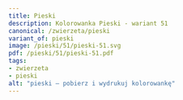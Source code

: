 ```yaml
---
title: Pieski
description: Kolorowanka Pieski - wariant 51
canonical: /zwierzeta/pieski
variant_of: pieski
image: /pieski/51/pieski-51.svg
pdf: /pieski/51/pieski-51.pdf
tags:
- zwierzeta
- pieski
alt: "pieski – pobierz i wydrukuj kolorowankę"
---
```

